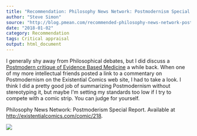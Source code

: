 ```yaml
---
title: "Recommendation: Philosophy News Network: Postmodernism Special Report"
author: "Steve Simon"
source: "http://blog.pmean.com/recommended-philosophy-news-network-postmodernism-special-report/"
date: "2018-01-02"
category: Recommendation
tags: Critical appraisal
output: html_document
---
```


I generally shy away from Philosophical debates, but I did discuss a
[Postmodern critique of Evidence Based
Medicine](http://www.pmean.com/07/PostModernAssault.html) a while back.
When one of my more intellectual friends posted a link to a commentary
on Postmodernism on the Existential Comics web site, I had to take a
look. I think I did a pretty good job of summarizing Postmodernism
without stereotyping it, but maybe I'm setting my standards too low if I
try to compete with a comic strip. You can judge for
yourself.

<!---More--->

Philosophy News Network: Postmoderism Special Report. Available at
<http://existentialcomics.com/comic/218>.

![](../../../web/images/18/recommended-philosophy-news-network-postmodernism-special-report01.png)




